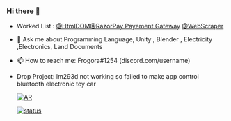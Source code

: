 ### Hi there 👋

- Worked List : [@HtmlDOM](HTMLDOM.json)[@RazorPay Payement Gateway]() [@WebScraper]()
- 💬 Ask me about Programming Language, Unity , Blender , Electricity ,Electronics, Land Documents
- 📫 How to reach me: Frogora#1254 (discord.com/username)
- Drop Project: lm293d not working so failed to make app control bluetooth electronic toy car

    [![AR](https://media.discordapp.net/attachments/867277452154109962/936642438238470235/ezgif-3-54b0191877.gif)](https://cdn.discordapp.com/attachments/244230771232079873/930388951431274547/2022-01-11_14-33-37.mp4)


    [![status](https://media.discordapp.net/attachments/832214979502669834/975055323612217344/unknown.png)](https://cdn.discordapp.com/attachments/832214979502669834/975054856622583878/do_you_understand_1.mp4)
